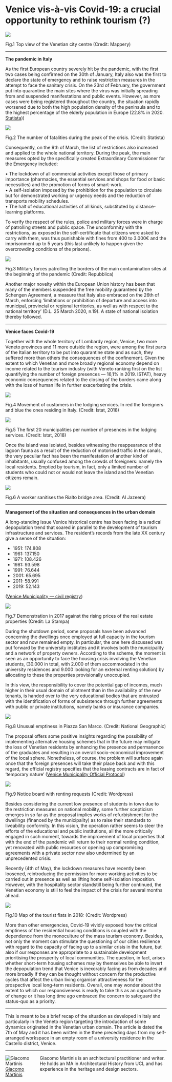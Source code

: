 Venice vis-à-vis Covid-19: a crucial opportunity to rethink tourism (?)
===========================================================

<img class="s t u gp ai" src="https://miro.medium.com/max/1400/1*wf1zZX__ES1JbK6N8I0tTw.jpeg"/>

Fig.1 Top view of the Venetian city centre (Credit: Mappery)

* * *

**The pandemic in Italy**

As the first European country severely hit by the pandemic, with the first two cases being confirmed on the 30th of January, Italy also was the first to declare the state of emergency and to raise restriction measures in the attempt to face the sanitary crisis. On the 23rd of February, the government put into quarantine the main sites where the virus was initially spreading from and suspended manifestations and public events. However, as more cases were being registered throughout the country, the situation rapidly worsened due to both the high population density of the peninsula and to the highest percentage of the elderly population in Europe (22.8% in 2020. [Statista](https://www.statista.com/statistics/785104/elderly-population-in-italy/)))

<img class="s t u gp ai" src="https://miro.medium.com/max/1400/1*ta3zPQsJMtJbfA8z-D2r-w.jpeg"/>

Fig.2 The number of fatalities during the peak of the crisis. (Credit: Statista)

Consequently, on the 9th of March, the list of restrictions also increased and applied to the whole national territory. During the peak, the main measures opted by the specifically created Extraordinary Commissioner for the Emergency included:

• The lockdown of all commercial activities except those of primary importance (pharmacies, the essential services and shops for food or basic necessities) and the promotion of forms of smart-work.  
• A self-isolation imposed by the prohibition for the population to circulate but for demonstrated working or urgency needs and the reduction of transports mobility schedules.  
• The halt of educational activities of all kinds, substituted by distance-learning platforms.

To verify the respect of the rules, police and military forces were in charge of patrolling streets and public space. The unconformity with the restrictions, as exposed in the self-certificate that citizens were asked to carry with them, was thus punishable with fines from 400 to 3.000€ and the imprisonment up to 5 years (this last unlikely to happen given the overcrowding conditions of the prisons).

<img class="s t u gp ai" src="https://miro.medium.com/max/1400/1*zPT-AJZOglZxjqZ0ZNLSAA.jpeg"/>

Fig.3 Military forces patrolling the borders of the main contamination sites at the beginning of the pandemic (Credit: Repubblica)

Another major novelty within the European Union history has been that many of the members suspended the free mobility guaranteed by the Schengen Agreement, a measure that Italy also embraced on the 26th of March, enforcing ‘limitations or prohibition of departure and access into municipal, provincial or regional territories, as well as with respect to the national territory’ (D.L. 25 March 2020, n.19). A state of national isolation thereby followed.

* * *

**Venice faces Covid-19**

Together with the whole territory of Lombardy region, Venice, two more Veneto provinces and 11 more outside the region, were among the first parts of the Italian territory to be put into quarantine state and as such, they suffered more than others the consequences of the confinement. Given the extent to which Venetian and more broadly regional economy depend on income related to the tourism industry (with Veneto ranking first on the list quantifying the number of foreign presences — 16,1% in 2019. ISTAT), heavy economic consequences related to the closing of the borders came along with the loss of human life in further exacerbating the crisis.

<img class="s t u gp ai" src="https://miro.medium.com/max/1400/1*VrhOA9TUdrHIsQw0N9h7Mw.jpeg"/>

Fig.4 Movement of customers in the lodging services. In red the foreigners and blue the ones residing in Italy. (Credit: Istat, 2018)

<img class="s t u gp ai" src="https://miro.medium.com/max/1400/1*DMPtrntaxztWjr2ZrGTQbw.jpeg"/>

Fig.5 The first 20 municipalities per number of presences in the lodging services. (Credit: Istat, 2018)

Once the island was isolated, besides witnessing the reappearance of the lagoon fauna as a result of the reduction of motorised traffic in the canals, the very peculiar fact has been the manifestation of another kind of inhabitants, usually confused among the crowds of foreigners: namely the local residents. Emptied by tourism, in fact, only a limited number of students who could not or would not leave the island and the Venetian citizens remain.

<img class="s t u gp ai" src="https://miro.medium.com/max/1400/1*leqSug0zDNBxl53AeVGjSg.jpeg"/>

Fig.6 A worker sanitises the Rialto bridge area. (Credit: Al Jazeera)

* * *

**Management of the situation and consequences in the urban domain**

A long-standing issue Venice historical centre has been facing is a radical depopulation trend that soared in parallel to the development of tourism infrastructure and services. The resident’s records from the late XX century give a sense of the situation:

*   1951: 174.808
*   1961: 137.150
*   1971: 108.426
*   1981: 93.598
*   1991: 76.644
*   2001: 65.695
*   2011: 58.991
*   2019: 52.143

([Venice Municipality — civil registry](https://www.comune.venezia.it/it/content/serie-storiche))

<img class="s t u gp ai" src="https://miro.medium.com/max/1400/1*iew-oHeVfqb5zeolchA3aw.png"/>

Fig.7 Demonstration in 2017 against the rising prices of the real estate properties (Credit: La Stampa)

During the shutdown period, some proposals have been advanced concerning the dwellings once employed at full capacity in the tourism sector and now remained empty. In particular, the one here discussed was put forward by the university institutes and it involves both the municipality and a network of property owners. According to the scheme, the moment is seen as an opportunity to face the housing crisis involving the Venetian students, (30.000 in total, with 2.000 of them accommodated in the university residences and 9.000 looking for an external renting solution) by allocating to these the properties provisionally unoccupied.

In this view, the responsibility to cover the potential gap of incomes, much higher in their usual domain of allotment than in the availability of the new tenants, is handed over to the very educational bodies that are entrusted with the identification of forms of subsistence through further agreements with public or private institutions, namely banks or insurance companies.

<img class="s t u gp ai" src="https://miro.medium.com/max/1400/1*riQaEesAQAeyT3Dd4InmFw.jpeg"/>

Fig.8 Unusual emptiness in Piazza San Marco. (Credit: National Geographic)

The proposal offers some positive insights regarding the possibility of implementing alternative housing schemes that in the future may mitigate the loss of Venetian residents by enhancing the presence and permanence of the graduates and resulting in an overall socio-economical improvement of the local sphere. Nonetheless, of course, the problem will surface again once that the foreign presences will take their place back and with this regard, the official registry specifies that the leasing contracts are in fact of ‘temporary nature’ ([Venice Municipality Official Protocol](https://live.comune.venezia.it/node/35920))

<img class="s t u gp ai" src="https://miro.medium.com/max/1400/1*M-EbRqEMoISmbZffjvuDjg.jpeg"/>

Fig.9 Notice board with renting requests (Credit: Wordpress)

Besides considering the current low presence of students in town due to the restriction measures on national mobility, some further scepticism emerges in so far as the proposal implies works of refurbishment for the dwellings (financed by the municipality) as to raise their standards to liveability conformity. In this vision, the operation rather seems to steer the efforts of the educational and public institutions, all the more critically engaged in such moment, towards the improvement of local properties that with the end of the pandemic will return to their normal renting condition, yet renovated with public resources or opening up compromising agreements with a private sector now also undermined by an unprecedented crisis.

Recently (4th of May), the lockdown measures have recently been loosened, reintroducing the permission for more working activities to be carried out in presence as well as lifting home self-isolation imposition. However, with the hospitality sector standstill being further continued, the Venetian economy is still to feel the impact of the crisis for several months ahead.

<img class="s t u gp ai" src="https://miro.medium.com/max/1400/1*Z4NT1BC-zal3kZjG1rQgoA.jpeg"/>

Fig.10 Map of the tourist flats in 2018: (Credit: Wordpress)

More than other emergencies, Covid-19 vividly exposed how the critical emptiness of the residential housing conditions is coupled with the dependence from the monoculture of the mass tourism economy. Besides, not only the moment can stimulate the questioning of our cities resilience with regard to the capacity of facing up to a similar crisis in the future, but also if our responses are appropriate to a sustainable development prioritising the prosperity of local communities. The question, in fact, arises whether short-term housing schemes may by themselves be able to invert the depopulation trend that Venice is inexorably facing as from decades and more broadly if they can be thought without concern for the productive cycles that affect the urban living organism attractiveness for the prospective local long-term residents. Overall, one may wonder about the extent to which our responsiveness is ready to take this as an opportunity of change or it has long time ago embraced the concern to safeguard the status-quo as a priority.

* * *

This is meant to be a brief recap of the situation as developed in Italy and particularly in the Veneto region targeting the introduction of some dynamics originated in the Venetian urban domain. The article is dated the 7th of May and it has been written in the three preceding days from my self-arranged workspace in an empty room of a university residence in the Castello district, Venice.

* * *
  
<div style="display: flex; justify-content: space-between">
    <div style="margin-right: 1rem">
        <img src="https://miro.medium.com/fit/c/96/96/2*XCJ1GorAhlvsD6Ih9LFhbQ.jpeg" alt="Giacomo Martinis">
        <a href="https://medium.com/@gcm.martinis?source=post_page-----cad2b8e71e0a----------------------">Giacomo Martinis</a>
    </div>
    <div>
        Giacomo Martinis is an architectural practitioner and writer. He holds an MA in Architectural History from UCL and has experience in the heritage and design sectors.
    </div>
</div>